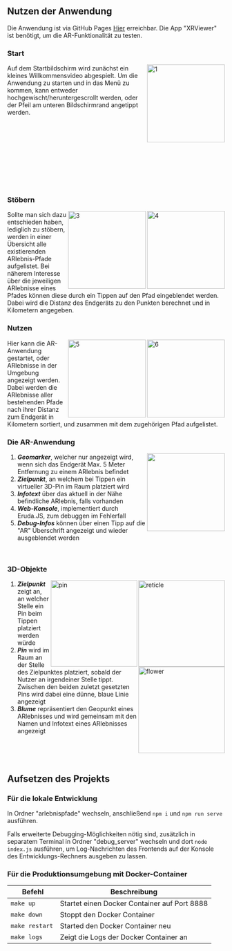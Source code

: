 ## Nutzen der Anwendung
Die Anwendung ist via GitHub Pages [Hier](https://mi-classroom.github.io/mi-web-technologien-beiboot-ss2023-sebastianbroc/) erreichbar.
Die App "XRViewer" ist benötigt, um die AR-Funktionalität zu testen.

### Start

<img width="180" alt="1" align="right" style="padding-bottom: 100;" src="https://github.com/mi-classroom/mi-web-technologien-beiboot-ss2023-sebastianbroc/assets/63352229/00eca2eb-727b-48d1-9004-b6e3dfb61f62">
Auf dem Startbildschirm wird zunächst ein kleines Willkommensvideo abgespielt. 
Um die Anwendung zu starten und in das Menü zu kommen, kann entweder hochgewischt/heruntergescrollt werden, oder der Pfeil am unteren Bildschirmrand angetippt werden.
<br clear="right"/>

### Stöbern

<img width="180" alt="4" align="right" src="https://github.com/mi-classroom/mi-web-technologien-beiboot-ss2023-sebastianbroc/assets/63352229/be7d76f4-ba93-4335-88f8-cb1d755e6f51">
<img width="180" alt="3" align="right" src="https://github.com/mi-classroom/mi-web-technologien-beiboot-ss2023-sebastianbroc/assets/63352229/910caa74-cdb2-49e5-b5aa-bc0b31174413">
Sollte man sich dazu entschieden haben, lediglich zu stöbern, werden in einer Übersicht alle existierenden ARlebnis-Pfade aufgelistet. Bei näherem Interesse über die jeweiligen ARlebnisse eines Pfades können diese durch ein Tippen auf den Pfad eingeblendet werden. Dabei wird die Distanz des Endgeräts zu den Punkten berechnet und in Kilometern angegeben.
<br clear="right"/>

### Nutzen
<img width="180" alt="6" align="right" src="https://github.com/mi-classroom/mi-web-technologien-beiboot-ss2023-sebastianbroc/assets/63352229/77338625-5d50-4280-814e-6fcaec5b5815">
<img width="180" alt="5" align="right" src="https://github.com/mi-classroom/mi-web-technologien-beiboot-ss2023-sebastianbroc/assets/63352229/8f0e30f2-1a19-4bd4-ae87-dca1af723065">
Hier kann die AR-Anwendung gestartet, oder ARlebnisse in der Umgebung angezeigt werden. Dabei werden die ARlebnisse aller bestehenden Pfade nach ihrer Distanz zum Endgerät in Kilometern sortiert, und zusammen mit dem zugehörigen Pfad aufgelistet.
<br clear="right"/>

### Die AR-Anwendung
<img width="180" align="right" src="https://github.com/mi-classroom/mi-web-technologien-beiboot-ss2023-sebastianbroc/assets/63352229/946316a5-aba1-4a53-988b-028b8c72d9ee">

1. **_Geomarker_**, welcher nur angezeigt wird, wenn sich das Endgerät Max. 5 Meter Entfernung zu einem ARlebnis befindet
2. **_Zielpunkt_**, an welchem bei Tippen ein virtueller 3D-Pin im Raum platziert wird
3. **_Infotext_** über das aktuell in der Nähe befindliche ARlebnis, falls vorhanden
4. **_Web-Konsole_**, implementiert durch Eruda.JS, zum debuggen im Fehlerfall
5. **_Debug-Infos_** können über einen Tipp auf die "AR" Überschrift angezeigt und wieder ausgeblendet werden
<br clear="right">

### 3D-Objekte

<img width="200" align="right" alt="reticle" src="https://github.com/mi-classroom/mi-web-technologien-beiboot-ss2023-sebastianbroc/assets/63352229/1c9f3d59-cd8f-4a2e-8fd1-f0ec57864892">
<img height="200" align="right" alt="pin" src="https://github.com/mi-classroom/mi-web-technologien-beiboot-ss2023-sebastianbroc/assets/63352229/2c561101-46bd-4229-97dc-b9f7cc3cb81e">
<img height="200" align="right" alt="flower" src="https://github.com/mi-classroom/mi-web-technologien-beiboot-ss2023-sebastianbroc/assets/63352229/b73d699c-7440-4c60-9481-ab2bbec1e625">

1. **_Zielpunkt_** zeigt an, an welcher Stelle ein Pin beim Tippen platziert werden würde
2. **_Pin_** wird im Raum an der Stelle des Zielpunktes platziert, sobald der Nutzer an irgendeiner Stelle tippt. Zwischen den beiden zuletzt gesetzten Pins wird dabei eine dünne, blaue Linie angezeigt
3. **_Blume_** repräsentiert den Geopunkt eines ARlebnisses und wird gemeinsam mit den Namen und Infotext eines ARlebnisses angezeigt
<br clear="right"/>
<br clear="right"/>


## Aufsetzen des Projekts

### Für die lokale Entwicklung

In Ordner "arlebnispfade" wechseln, anschließend `npm i` und `npm run serve` ausführen.

Falls erweiterte Debugging-Möglichkeiten nötig sind, zusätzlich in separatem Terminal in Ordner "debug_server" wechseln und dort `node index.js` ausführen, um Log-Nachrichten des Frontends auf der Konsole des Entwicklungs-Rechners ausgeben zu lassen.


### Für die Produktionsumgebung mit Docker-Container
| Befehl | Beschreibung                                 |
| --- |----------------------------------------------|
| `make up` | Startet einen Docker Container auf Port 8888 |
| `make down` | Stoppt den Docker Container                  |
| `make restart` | Started den Docker Container neu              |
| `make logs` | Zeigt die Logs der Docker Container an       |
